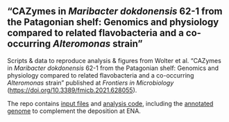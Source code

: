 ## “CAZymes in <i>Maribacter dokdonensis</i> 62-1 from the Patagonian shelf: Genomics and physiology compared to related flavobacteria and a co-occurring <i>Alteromonas</i> strain”

Scripts & data to reproduce analysis & figures from Wolter et al. “CAZymes in <i>Maribacter dokdonensis</i> 62-1 from the Patagonian shelf: Genomics and physiology compared to related flavobacteria and a co-occurring <i>Alteromonas</i> strain” published at <i>Frontiers in Microbiology</i> (https://doi.org/10.3389/fmicb.2021.628055).

The repo contains [input files](./data) and [analysis code](./code), including the [annotated genome](./data/Maribacter_621.embl) to complement the deposition at ENA.
